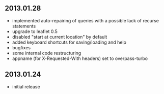 2013.01.28
----------
* implemented auto-repairing of queries with a possible lack of recurse statements
* upgrade to leaflet 0.5
* disabled "start at current location" by default
* added keyboard shortcuts for saving/loading and help
* bugfixes
* some internal code restructuring
* appname (for X-Requested-With headers) set to overpass-turbo

2013.01.24
----------
* initial release
